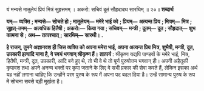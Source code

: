  

यं मन्यसे मातुलेयं प्रियं मित्रं सुहृत्तमम् । अकरो: सचिवं दूतं सौहृदादथ सारथिम् ॥ २०॥ **शब्दार्थ** 

**यम्—** **व्यक्ति** **; मन्यसे—** **सोचते हो** **; मातुलेयम्—** **ममेरे भाई को** **; प्रियम्—** **अत्यन्त प्रिय** **; मित्रम्—** **मित्र** **; सुहृत्-तमम्—** **अत्यधिक हितैषी** **; अकरो:—** **किया गया** **; सचिवम्—** **मन्त्री** **; दूतम्—** **दूत** **; सौहृदात्—** **शुभ कामना से** **; अथ—** **तत्पश्चात्** **;** **सारथिम्—** **सारथी।** **.** 

**हे राजन्, तुमने अज्ञानवश ही जिस व्यक्ति को अपना ममेरा भाई, अपना अत्यन्त प्रिय** **मित्र, शुभैषी, मन्त्री, दूत, उपकारी इत्यादि माना है, वे स्वयं भगवान् श्रीकृष्ण हैं।** **तात्पर्य** : श्रीकृष्ण यद्यपि पाण्डवों के ममेरे भाई, मित्र, हितैषी, मन्त्री, दूत, उपकारी, आदि बने हुए थे, तो भी वे थे तो पूर्ण पुरुषोत्तम भगवान् ही। अपनी अहैतुकी कृपावश तथा अपने अनन्य भक्तों पर कृपा जताने के लिए वे सभी प्रकार की सेवा करते हैं, लेकिन इसका अर्थ यह नहीं लगाना चाहिए कि उन्होंने परम पुरुष के रूप में अपना पद बदल दिया है। उन्हें सामान्य पुरुष के रूप में सोचना सबसे बड़ी मूर्खता है। 